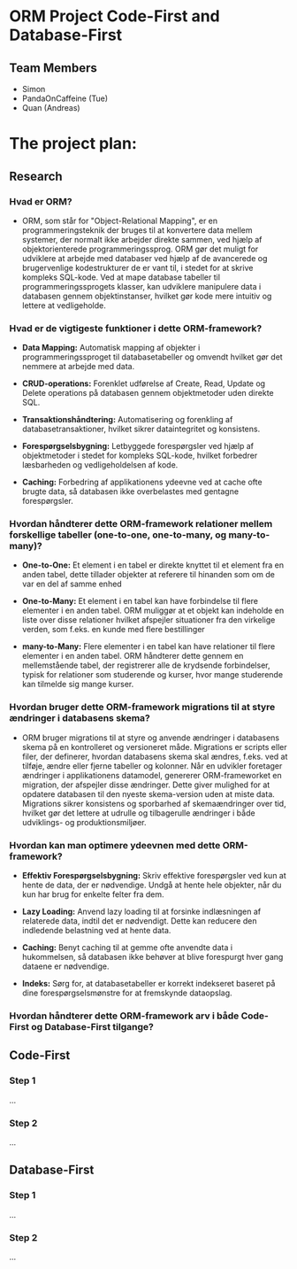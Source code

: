 # ORM Project Code-First and Database-First


## Team Members

* Simon
* PandaOnCaffeine (Tue)
* Quan (Andreas)


# The project plan:

## Research

### Hvad er ORM?

* ORM, som står for "Object-Relational Mapping", er en programmeringsteknik der bruges til at konvertere data mellem systemer, der normalt ikke arbejder direkte sammen, ved hjælp af objektorienterede programmeringssprog. ORM gør det muligt for udviklere at arbejde med databaser ved hjælp af de avancerede og brugervenlige kodestrukturer de er vant til, i stedet for at skrive kompleks SQL-kode. Ved at mape database tabeller til programmeringssprogets klasser, kan udviklere manipulere data i databasen gennem objektinstanser, hvilket gør kode mere intuitiv og lettere at vedligeholde.


### Hvad er de vigtigeste funktioner i dette ORM-framework?

* **Data Mapping:** Automatisk mapping af objekter i programmeringssproget til databasetabeller og omvendt hvilket gør det nemmere at arbejde med data.

* **CRUD-operations:** Forenklet udførelse af Create, Read, Update og Delete operations på databasen gennem objektmetoder uden direkte SQL.

* **Transaktionshåndtering:** Automatisering og forenkling af databasetransaktioner, hvilket sikrer dataintegritet og konsistens.

* **Forespørgselsbygning:** Letbyggede forespørgsler ved hjælp af objektmetoder i stedet for kompleks SQL-kode, hvilket forbedrer læsbarheden og vedligeholdelsen af kode.

* **Caching:** Forbedring af applikationens ydeevne ved at cache ofte brugte data, så databasen ikke overbelastes med gentagne forespørgsler.


### Hvordan håndterer dette ORM-framework relationer mellem forskellige tabeller (one-to-one, one-to-many, og many-to-many)?

* **One-to-One:** Et element i en tabel er direkte knyttet til et element fra en anden tabel, dette tillader objekter at referere til hinanden som om de var en del af samme enhed

* **One-to-Many:** Et element i en tabel kan have forbindelse til flere elementer i en anden tabel. ORM muliggør at et objekt kan indeholde en liste over disse relationer hvilket afspejler situationer fra den virkelige verden, som f.eks. en kunde med flere bestillinger

* **many-to-Many:** Flere elementer i en tabel kan have relationer til flere elementer i en anden tabel. ORM håndterer dette gennem en mellemstående tabel, der registrerer alle de krydsende forbindelser, typisk for relationer som studerende og kurser, hvor mange studerende kan tilmelde sig mange kurser.


### Hvordan bruger dette ORM-framework migrations til at styre ændringer i databasens skema?

* ORM bruger migrations til at styre og anvende ændringer i databasens skema på en kontrolleret og versioneret måde. Migrations er scripts eller filer, der definerer, hvordan databasens skema skal ændres, f.eks. ved at tilføje, ændre eller fjerne tabeller og kolonner. Når en udvikler foretager ændringer i applikationens datamodel, genererer ORM-frameworket en migration, der afspejler disse ændringer. Dette giver mulighed for at opdatere databasen til den nyeste skema-version uden at miste data. Migrations sikrer konsistens og sporbarhed af skemaændringer over tid, hvilket gør det lettere at udrulle og tilbagerulle ændringer i både udviklings- og produktionsmiljøer.


### Hvordan kan man optimere ydeevnen med dette ORM-framework?

* **Effektiv Forespørgselsbygning:** Skriv effektive forespørgsler ved kun at hente de data, der er nødvendige. Undgå at hente hele objekter, når du kun har brug for enkelte felter fra dem.

* **Lazy Loading:** Anvend lazy loading til at forsinke indlæsningen af relaterede data, indtil det er nødvendigt. Dette kan reducere den indledende belastning ved at hente data.

* **Caching:** Benyt caching til at gemme ofte anvendte data i hukommelsen, så databasen ikke behøver at blive forespurgt hver gang dataene er nødvendige.

* **Indeks:** Sørg for, at databasetabeller er korrekt indekseret baseret på dine forespørgselsmønstre for at fremskynde dataopslag.


### Hvordan håndterer dette ORM-framework arv i både Code-First og Database-First tilgange?


## Code-First

### Step 1
...
### Step 2
...

## Database-First

### Step 1
...
### Step 2
...
